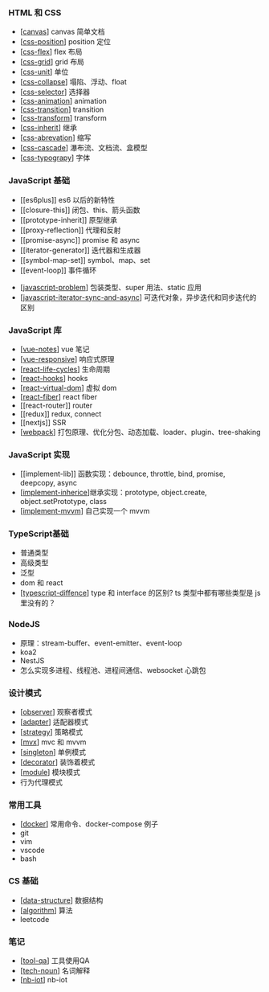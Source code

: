 
<!-- [[problem-index]] 问题索引 -->

### HTML 和 CSS

- [[canvas]] canvas 简单文档
- [[css-position]] position 定位
- [[css-flex]] flex 布局
- [[css-grid]] grid 布局
- [[css-unit]] 单位
- [[css-collapse]] 塌陷、浮动、float
- [[css-selector]] 选择器
- [[css-animation]] animation
- [[css-transition]] transition
- [[css-transform]] transform
- [[css-inherit]] 继承
- [[css-abrevation]] 缩写
- [[css-cascade]] 瀑布流、文档流、盒模型
- [[css-typograpy]] 字体
<!-- - [[css-deadzone]] 有趣但不常用的属性 -->
<!-- - [[css-inline-element-baseline]] CSS 行内元素的 baseline 是怎么定义的？ -->
<!-- - [[css-problem]] 1px问题、幽灵空白节点、@import的缺陷 -->
<!-- - [[css-implement]] 跑马灯、拖拽跟随 -->

### JavaScript 基础

- [[es6plus]] es6 以后的新特性
- [[closure-this]] 闭包、this、箭头函数
- [[prototype-inherit]] 原型继承
- [[proxy-reflection]] 代理和反射
- [[promise-async]] promise 和 async
- [[iterator-generator]] 迭代器和生成器
- [[symbol-map-set]] symbol、map、set
- [[event-loop]] 事件循环
<!-- - 宏任务微任务 -->
- [[javascript-problem]] 包装类型、super 用法、static 应用
- [[javascript-iterator-sync-and-async]] 可迭代对象，异步迭代和同步迭代的区别

### JavaScript 库

- [[vue-notes]] vue 笔记
- [[vue-responsive]] 响应式原理
- [[react-life-cycles]] 生命周期
- [[react-hooks]] hooks
- [[react-virtual-dom]] 虚拟 dom
- [[react-fiber]] react fiber
- [[react-router]] router
- [[redux]] redux, connect
- [[nextjs]] SSR
- [[webpack]] 打包原理、优化分包、动态加载、loader、plugin、tree-shaking

### JavaScript 实现

- [[implement-lib]] 函数实现：debounce, throttle, bind, promise, deepcopy, async
- [[implement-inherice]]继承实现：prototype, object.create, object.setPrototype, class
- [[implement-mvvm]] 自己实现一个 mvvm
  
### TypeScript基础

- 普通类型
- 高级类型
- 泛型
- dom 和 react
- [[typescript-diffence]] type 和 interface 的区别? ts 类型中都有哪些类型是 js 里没有的？

### NodeJS

- 原理：stream-buffer、event-emitter、event-loop
- koa2
- NestJS
- 怎么实现多进程、线程池、进程间通信、websocket 心跳包

### 设计模式

- [[observer]] 观察者模式
- [[adapter]] 适配器模式
- [[strategy]] 策略模式
- [[mvx]] mvc 和 mvvm
- [[singleton]] 单例模式
- [[decorator]] 装饰着模式
- [[module]] 模块模式
- 行为代理模式

### 常用工具

- [[docker]] 常用命令、docker-compose 例子
- git
- vim
- vscode
- bash

### CS 基础

- [[data-structure]] 数据结构
- [[algorithm]] 算法
- leetcode

### 笔记

- [[tool-qa]] 工具使用QA
- [[tech-noun]] 名词解释
- [[nb-iot]] nb-iot

[//begin]: # "Autogenerated link references for markdown compatibility"
[canvas]: canvas "Canvas"
[css-position]: css-position "Css Position"
[css-flex]: css-flex "Css Flex"
[css-unit]: css-unit "Css Unit"
[css-selector]: css-selector "Css Selector"
[css-animation]: css-animation "Css Animation"
[css-inherit]: css-inherit "Css Inherit"
[css-abrevation]: css-abrevation "Css Abrevation"
[css-typograpy]: css-typograpy "Css Typograpy"
[css-deadzone]: css-deadzone "Css Deadzone"
[javascript-problem]: javascript-problem "Javascript Problem"
[javascript-iterator-sync-and-async]: javascript-iterator-sync-and-async "Javascript Iterator Sync and Async"
[vue-notes]: vue-notes "Vue Notes"
[vue-responsive]: vue-responsive "Vue Responsive"
[react-life-cycles]: react-life-cycles "React Life Cycles"
[react-hooks]: react-hooks "React Hooks"
[react-virtual-dom]: react-virtual-dom "React Virtual Dom"
[react-fiber]: react-fiber "React Fiber"
[webpack]: webpack "Webpack"
[implement-inherice]: implement-inherice "Implement Inherice"
[implement-mvvm]: implement-mvvm "Implement Mvvm"
[typescript-diffence]: typescript-diffence "Typescript Diffence"
[observer]: observer "Observer"
[adapter]: adapter "Adapter"
[strategy]: strategy "Strategy"
[mvx]: mvx "Mvx"
[singleton]: singleton "Singleton"
[decorator]: decorator "Decorator"
[module]: module "Module"
[docker]: docker "Docker"
[data-structure]: data-structure "Data-structure"
[algorithm]: algorithm "Algorithm"
[problem-index]: problem-index "Problem Index"
[what-happend-when]: what-happend-when "What Happend When"
[performance]: performance "Performance"
[security]: security "Security"
[tool-qa]: tool-qa "Tool Qa"
[tech-noun]: tech-noun "Tech Noun"
[nb-iot]: nb-iot "Nb-iot"
[css-grid]: css-grid "Css Grid"
[css-collapse]: css-collapse "Css Collapse"
[css-transition]: css-transition "Css Transition"
[css-transform]: css-transform "Css Transform"
[css-cascade]: css-cascade "Css Cascade"
[//end]: # "Autogenerated link references"
